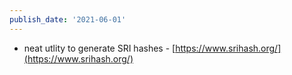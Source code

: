 ```yaml
---
publish_date: '2021-06-01'
---
```


- neat utlity to generate SRI hashes - [https://www.srihash.org/](https://www.srihash.org/)
